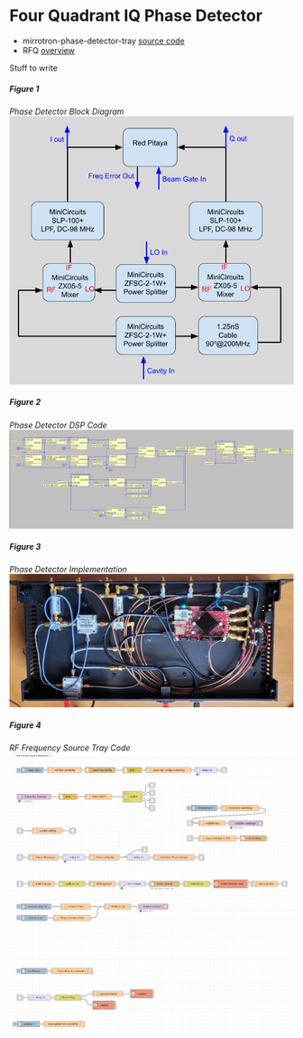 # Four Quadrant IQ Phase Detector 
* mirrotron-phase-detector-tray <a href="https://github.com/bl-mirrotron/mirrotron-phase-detector-tray" target="_blank">source code</a>
* RFQ [overview](https://bl-mirrotron.github.io/)

Stuff to write
##### Figure 1 #####
*Phase Detector Block Diagram*<br>
![phase-detector diagam](doc/LLRF-Phase-Detector.png)

##### Figure 2 #####
*Phase Detector DSP Code*<br>
![phase-detector dsp](doc/mirrotron-phase-detector.png)

##### Figure 3 #####
*Phase Detector Implementation*<br>
![phase-detector impl](doc/phase-detector.jpg)

##### Figure 4 #####
*RF Frequency Source Tray Code*<br>
![phase-detector impl](doc/phase-det-tray-flow.png)
